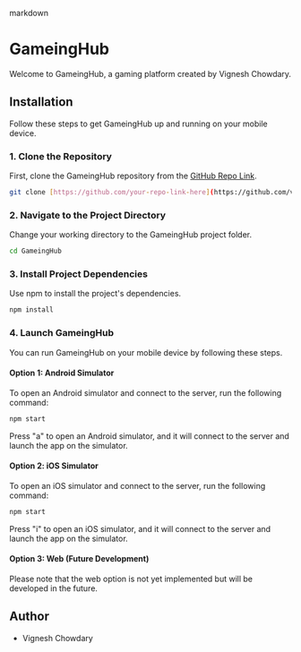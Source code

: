 
markdown
# GameingHub

Welcome to GameingHub, a gaming platform created by Vignesh Chowdary.

## Installation

Follow these steps to get GameingHub up and running on your mobile device.

### 1. Clone the Repository

First, clone the GameingHub repository from the [GitHub Repo Link]([https://github.com/your-repo-link-here](https://github.com/vicky2005-21/Gaming-App.git)).



```bash
git clone [https://github.com/your-repo-link-here](https://github.com/vicky2005-21/Gaming-App.git)
```

### 2. Navigate to the Project Directory

Change your working directory to the GameingHub project folder.

```bash
cd GameingHub
```

### 3. Install Project Dependencies

Use npm to install the project's dependencies.

```bash
npm install
```

### 4. Launch GameingHub

You can run GameingHub on your mobile device by following these steps.

#### Option 1: Android Simulator

To open an Android simulator and connect to the server, run the following command:

```bash
npm start
```

Press "a" to open an Android simulator, and it will connect to the server and launch the app on the simulator.

#### Option 2: iOS Simulator

To open an iOS simulator and connect to the server, run the following command:

```bash
npm start
```

Press "i" to open an iOS simulator, and it will connect to the server and launch the app on the simulator.

#### Option 3: Web (Future Development)

Please note that the web option is not yet implemented but will be developed in the future.

## Author

- Vignesh Chowdary


